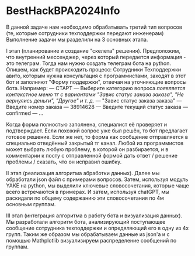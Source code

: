 # BestHackBPA2024Info

В данной задаче нам необходимо обрабатывать третий тип вопросов (те, которые сотрудники техподдержки передают инженерам)
Выполнение задачи мы разделили на 3 основных этапа.

I этап (планирование и создание "скелета" решения).
Предположим, что внутренний мессенджер, через который передается информация - это телеграм.
Тогда нам нужно создать телеграм бота на python. Опишем, как будет происходить процесс:
Сотрудники Техподдержки авито, которым нужна консультация с программистами, заходят в этот бот и заполняют "Форму поддержки", отвечая на уточняющие вопросы бота. Например:
— СТАРТ
— Выберите категорию вопроса *появляется контекстное меню тг с вариантами "Завис статус заказа заказа", "Не вернулись деньги", "Другое" и т. д.*
— "Завис статус заказа заказа"
— Введите номер заказа
— 38914628
— Введите текущий статус заказа
— confirmed
— ...

Когда форма полностью заполнена, специалист её проверяет и подтверждает. Если похожий вопрос уже был решён, то бот предлагает готовое решение. Если же нет, то форма как сообщение отправляется в специально отведённый закрытый тг канал. Любой из программистов может выбрать любую проблему, в которой он разбирается, и в комментарии к посту с отправленной формой дать ответ / решение проблемы / сказать, что он исправил ошибку.

II этап (реализация алгоритма абработки данных).
Далее мы обработали json файл с примерами вопросов. Затем, используя модуль YAKE на python, мы выделили ключевые словосочетания, которые чаще всего встречаются в примерах. И затем, используя chatGPT, мы раскидали по общему содержанию эти словосочетания по 4м основным группам. 

III этап (интеграция алгоритма в работу бота и визуализация данных).
Мы разработали алгоритм бота, анализирующий поступающее сообщение сотрудника техподдержки и опредяляющий его в одну из 4х групп. Таким же образом мы обрабатываем данные из json'a и с помощью Mathplotlib визуализируем распределение сообщений по группам.


